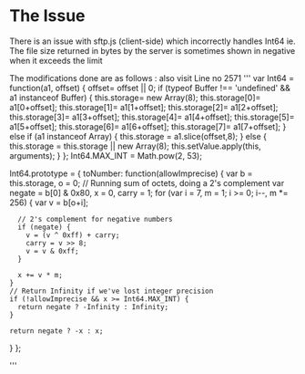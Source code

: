 # The Issue
There is an issue with sftp.js (client-side) which incorrectly handles Int64 ie. The file size returned in bytes by the server is sometimes shown in negative when it exceeds the limit


The modifications done are as follows : also visit Line no 2571
'''
var Int64 = function(a1, offset) {
  offset= offset || 0;
  if (typeof Buffer !== 'undefined' && a1 instanceof Buffer) {
    this.storage= new Array(8);
    this.storage[0]= a1[0+offset];
    this.storage[1]= a1[1+offset];
    this.storage[2]= a1[2+offset];
    this.storage[3]= a1[3+offset];
    this.storage[4]= a1[4+offset];
    this.storage[5]= a1[5+offset];
    this.storage[6]= a1[6+offset];
    this.storage[7]= a1[7+offset];
  } else if (a1 instanceof Array) {
    this.storage = a1.slice(offset,8);
  } else {
    this.storage = this.storage || new Array(8);
    this.setValue.apply(this, arguments);
  }
};
Int64.MAX_INT = Math.pow(2, 53);

Int64.prototype = {
  toNumber: function(allowImprecise) {
    var b = this.storage, o = 0;
    // Running sum of octets, doing a 2's complement
    var negate = b[0] & 0x80, x = 0, carry = 1;
    for (var i = 7, m = 1; i >= 0; i--, m *= 256) {
      var v = b[o+i];

      // 2's complement for negative numbers
      if (negate) {
        v = (v ^ 0xff) + carry;
        carry = v >> 8;
        v = v & 0xff;
      }

      x += v * m;
    }
    // Return Infinity if we've lost integer precision
    if (!allowImprecise && x >= Int64.MAX_INT) {
      return negate ? -Infinity : Infinity;
    }

    return negate ? -x : x;
  }
};

'''
